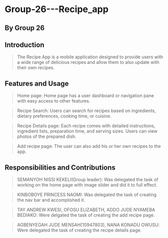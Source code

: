 # Group-26---Recipe_app
## By Group 26

## Introduction
> The Recipe App is a mobile application designed to provide users with a wide range of delicious recipes and allow them to also update with their own recipes.

## Features and Usage 

> Home page: Home page has a user dashboard or navigation pane with easy access to other features.

> Recipe Search: Users can search for recipes based on ingredients, dietary preferences, cooking time, or cuisine. 

> Recipe Details page: Each recipe comes with detailed instructions, ingredient lists, preparation time, and serving sizes. Users can view photos of the prepared dish.

> Add recipe page:  The user can also add his or her own recipes to the app.


## Responsibilities and Contributions

> SEMANYOH NISSI KEKELI(Group leader): Was delegated the task of working on the home page with image slider and did it to full effect.

> KINBOBOYE PRINCESS NAOMI: Was delegated the task of creating the nav bar and accomplished it.

> TAY ANDREW KWESI, OFOSU ELIZABETH, ADDO JUDE NYAMEBA BEDIAKO: Were delgated the task of creating the add recipe page.

> AGBENYEGAH JUDE MENSAH(10947803), NANA KONADU OWUSU: Were delegated the task of creating the recipe details page.

